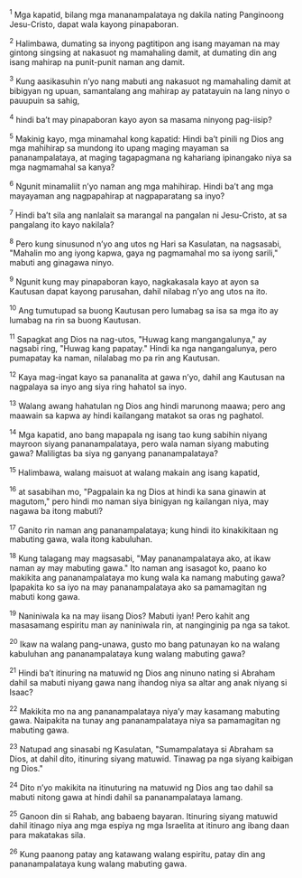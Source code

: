 <sup>1</sup>
Mga kapatid, bilang mga mananampalataya ng dakila nating Panginoong Jesu-Cristo, dapat wala kayong pinapaboran. 

<sup>2</sup>
Halimbawa, dumating sa inyong pagtitipon ang isang mayaman na may gintong singsing at nakasuot ng mamahaling damit, at dumating din ang isang mahirap na punit-punit naman ang damit. 

<sup>3</sup>
Kung aasikasuhin nʼyo nang mabuti ang nakasuot ng mamahaling damit at bibigyan ng upuan, samantalang ang mahirap ay patatayuin na lang ninyo o pauupuin sa sahig, 

<sup>4</sup>
hindi baʼt may pinapaboran kayo ayon sa masama ninyong pag-iisip? 

<sup>5</sup>
Makinig kayo, mga minamahal kong kapatid: Hindi baʼt pinili ng Dios ang mga mahihirap sa mundong ito upang maging mayaman sa pananampalataya, at maging tagapagmana ng kahariang ipinangako niya sa mga nagmamahal sa kanya? 

<sup>6</sup>
Ngunit minamaliit nʼyo naman ang mga mahihirap. Hindi baʼt ang mga mayayaman ang nagpapahirap at nagpaparatang sa inyo? 

<sup>7</sup>
Hindi baʼt sila ang nanlalait sa marangal na pangalan ni Jesu-Cristo, at sa pangalang ito kayo nakilala? 

<sup>8</sup>
Pero kung sinusunod nʼyo ang utos ng Hari sa Kasulatan, na nagsasabi, "Mahalin mo ang iyong kapwa, gaya ng pagmamahal mo sa iyong sarili," mabuti ang ginagawa ninyo. 

<sup>9</sup>
Ngunit kung may pinapaboran kayo, nagkakasala kayo at ayon sa Kautusan dapat kayong parusahan, dahil nilabag nʼyo ang utos na ito. 

<sup>10</sup>
Ang tumutupad sa buong Kautusan pero lumabag sa isa sa mga ito ay lumabag na rin sa buong Kautusan. 

<sup>11</sup>
Sapagkat ang Dios na nag-utos, "Huwag kang mangangalunya," ay nagsabi ring, "Huwag kang papatay." Hindi ka nga nangangalunya, pero pumapatay ka naman, nilalabag mo pa rin ang Kautusan. 

<sup>12</sup>
Kaya mag-ingat kayo sa pananalita at gawa nʼyo, dahil ang Kautusan na nagpalaya sa inyo ang siya ring hahatol sa inyo. 

<sup>13</sup>
Walang awang hahatulan ng Dios ang hindi marunong maawa; pero ang maawain sa kapwa ay hindi kailangang matakot sa oras ng paghatol.

<sup>14</sup>
Mga kapatid, ano bang mapapala ng isang tao kung sabihin niyang mayroon siyang pananampalataya, pero wala naman siyang mabuting gawa? Maliligtas ba siya ng ganyang pananampalataya? 

<sup>15</sup>
Halimbawa, walang maisuot at walang makain ang isang kapatid, 

<sup>16</sup>
at sasabihan mo, "Pagpalain ka ng Dios at hindi ka sana ginawin at magutom," pero hindi mo naman siya binigyan ng kailangan niya, may nagawa ba itong mabuti? 

<sup>17</sup>
Ganito rin naman ang pananampalataya; kung hindi ito kinakikitaan ng mabuting gawa, wala itong kabuluhan. 

<sup>18</sup>
Kung talagang may magsasabi, "May pananampalataya ako, at ikaw naman ay may mabuting gawa." Ito naman ang isasagot ko, paano ko makikita ang pananampalataya mo kung wala ka namang mabuting gawa? Ipapakita ko sa iyo na may pananampalataya ako sa pamamagitan ng mabuti kong gawa. 

<sup>19</sup>
Naniniwala ka na may iisang Dios? Mabuti iyan! Pero kahit ang masasamang espiritu man ay naniniwala rin, at nanginginig pa nga sa takot. 

<sup>20</sup>
Ikaw na walang pang-unawa, gusto mo bang patunayan ko na walang kabuluhan ang pananampalataya kung walang mabuting gawa? 

<sup>21</sup>
Hindi baʼt itinuring na matuwid ng Dios ang ninuno nating si Abraham dahil sa mabuti niyang gawa nang ihandog niya sa altar ang anak niyang si Isaac? 

<sup>22</sup>
Makikita mo na ang pananampalataya niyaʼy may kasamang mabuting gawa. Naipakita na tunay ang pananampalataya niya sa pamamagitan ng mabuting gawa. 

<sup>23</sup>
Natupad ang sinasabi ng Kasulatan, "Sumampalataya si Abraham sa Dios, at dahil dito, itinuring siyang matuwid. Tinawag pa nga siyang kaibigan ng Dios." 

<sup>24</sup>
Dito nʼyo makikita na itinuturing na matuwid ng Dios ang tao dahil sa mabuti nitong gawa at hindi dahil sa pananampalataya lamang. 

<sup>25</sup>
Ganoon din si Rahab, ang babaeng bayaran. Itinuring siyang matuwid dahil itinago niya ang mga espiya ng mga Israelita at itinuro ang ibang daan para makatakas sila. 

<sup>26</sup>
Kung paanong patay ang katawang walang espiritu, patay din ang pananampalataya kung walang mabuting gawa.